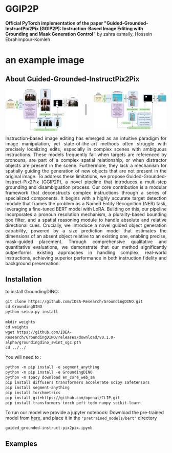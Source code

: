 # GGIP2P

**Official PyTorch implementation of the paper "Guided-Grounded-InstructPix2Pix (GGIP2P): Instruction-Based Image Editing with Grounding and Mask Generation Control"** by zahra esmaily, Hossein Ebrahimpour-Komleh
# an example image

## About Guided-Grounded-InstructPix2Pix
<div style="display:flex; align-items:center; justify-content:center; gap:20px">
  <img src="imgs/main_architecture_for_relative.png" alt="relative_arch" width="45%" />
  <div style="font-size:2em; color:#666">|</div>
  <img src="imgs/main_architecture_for_add.png" alt="add_arch" width="45%" />
</div>
<p align="justify">
Instruction-based image editing has emerged as an intuitive paradigm for image manipulation, yet state-of-the-art methods often struggle with precisely localizing edits, especially in complex scenes with ambiguous instructions. These models frequently fail when targets are referenced by pronouns, are part of a complex spatial relationship, or when distractor objects are present in the scene. Furthermore, they lack a mechanism for spatially guiding the generation of new objects that are not present in the original image. To address these limitations, we propose Guided-Grounded-Instruct-Pix2Pix (GGIP2P), a novel pipeline that introduces a multi-step grounding and disambiguation process. Our core contribution is a modular framework that deconstructs complex instructions through a series of specialized components. It begins with a highly accurate target detection module that frames the problem as a Named Entity Recognition (NER) task, leveraging a fine-tuned BERT model with LoRA. Building on this, our pipeline incorporates a pronoun resolution mechanism, a plurality-based bounding box filter, and a spatial reasoning module to handle absolute and relative directional cues. Crucially, we introduce a novel guided object generation capability, powered by a size prediction model that estimates the dimensions of an absent object relative to an existing one, enabling precise, mask-guided placement. Through comprehensive qualitative and quantitative evaluations, we demonstrate that our method significantly outperforms existing approaches in handling complex, real-world instructions, achieving superior performance in both instruction fidelity and background preservation.
</p>

## Installation
to install GroundingDINO:

	git clone https://github.com/IDEA-Research/GroundingDINO.git
	cd GroundingDINO
	python setup.py install
	
	mkdir weights
	cd weights
	wget https://github.com/IDEA-Research/GroundingDINO/releases/download/v0.1.0-alpha/groundingdino_swint_ogc.pth
	cd ../../


You will need to :

	python -m pip install -e segment_anything
	python -m pip install -e GroundingDINO
	python -m spacy download en_core_web_sm
	pip install diffusers transformers accelerate scipy safetensors
	pip install segment-anything
	pip install torchmetrics
	pip install git+https://github.com/openai/CLIP.git
	pip install transformers torch peft tqdm numpy scikit-learn

To run our model we provide a jupyter notebook:
Download the pre-trained model from [here](https://drive.google.com/), and place it in the `"pretrained_models/bert"` directory

	guided_grounded-instruct-pix2pix.ipynb

## Examples
